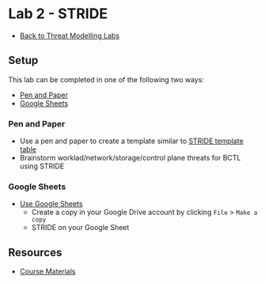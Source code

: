 # Lab 2 - STRIDE

- [Back to Threat Modelling Labs](/README.md)

## Setup

This lab can be completed in one of the following two ways:

- [Pen and Paper](#pen-and-paper)
- [Google Sheets](#google-sheets)

### Pen and Paper

- Use a pen and paper to create a template similar to [STRIDE template table](STRIDE.pdf)
- Brainstorm worklad/network/storage/control plane threats for BCTL using STRIDE

### Google Sheets

- [Use Google Sheets](https://docs.google.com/spreadsheets/d/1OFVIzIs3MYcwg_b0qhO869rTal2-rqsdbMuemlW7_nM/edit?usp=sharing)
  - Create a copy in your Google Drive account by clicking `File` > `Make a copy`
  - STRIDE on your Google Sheet

## Resources

- [Course Materials](/course-materials#module-2)
